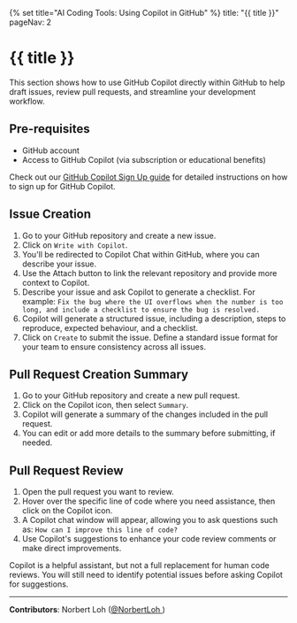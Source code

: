 {% set title="AI Coding Tools: Using Copilot in GitHub" %}
<frontmatter>
  title: "{{ title }}"
  pageNav: 2
</frontmatter>

<include src="vscode.md#wip-warning" />

# {{ title }}

This section shows how to use GitHub Copilot directly within GitHub to help draft issues, review pull requests, and streamline your development workflow.

## Pre-requisites

* GitHub account
* Access to GitHub Copilot (via subscription or educational benefits)

Check out our [GitHub Copilot Sign Up guide](vscCopilot.html#signing-up-for-github-copilot) for detailed instructions on how to sign up for GitHub Copilot.

## Issue Creation

1. Go to your GitHub repository and create a new issue.
1. Click on `Write with Copilot`.<br>
   <pic src="images/githubCopilot/writeWithCopilot.png" width="400" />
1. You'll be redirected to Copilot Chat within GitHub, where you can describe your issue.
1. Use the Attach button to link the relevant repository and provide more context to Copilot.
1. Describe your issue and ask Copilot to generate a checklist. For example: `Fix the bug where the UI overflows when the number is too long, and include a checklist to ensure the bug is resolved.`<br>
   <pic src="images/githubCopilot/issueChat.png" width="400" />
1. Copilot will generate a structured issue, including a description, steps to reproduce, expected behaviour, and a checklist.<br>
   <pic src="images/githubCopilot/generatedIssue.png" width="400" />
1. Click on `Create` to submit the issue.
   <box type="tip" seamless>
   Define a standard issue format for your team to ensure consistency across all issues.
   </box>

## Pull Request Creation Summary

1. Go to your GitHub repository and create a new pull request.
1. Click on the Copilot icon, then select `Summary`.<br>
   <pic src="images/githubCopilot/prSummary.png" width="400" />
1. Copilot will generate a summary of the changes included in the pull request.
1. You can edit or add more details to the summary before submitting, if needed.

## Pull Request Review

1. Open the pull request you want to review.
1. Hover over the specific line of code where you need assistance, then click on the Copilot icon.<br>
   <pic src="images/githubCopilot/prReview.png" width="600" />
1. A Copilot chat window will appear, allowing you to ask questions such as: `How can I improve this line of code?`
1. Use Copilot's suggestions to enhance your code review comments or make direct improvements.

<box type="tip" seamless>

Copilot is a helpful assistant, but not a full replacement for human code reviews. You will still need to identify potential issues before asking Copilot for suggestions.
</box>


---

**Contributors**: Norbert Loh ([@NorbertLoh ](https://github.com/NorbertLoh ))

